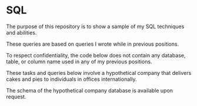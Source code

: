 # SQL

The purpose of this repository is to show a sample of my SQL techniques and abilities.

These queries are based on queries I wrote while in previous positions. 

To respect confidentiality, the code below does not contain any database, table, or column name used in any of my previous positions.

These tasks and queries below involve a hypothetical company that delivers cakes and pies to individuals in offices internationally.

The schema of the hypothetical company database is available upon request.
